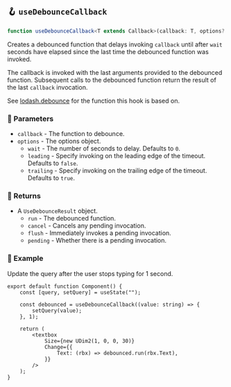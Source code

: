 ## 🪝 `useDebounceCallback`

```ts
function useDebounceCallback<T extends Callback>(callback: T, options?: UseDebounceOptions): UseDebounceResult<T>;
```

Creates a debounced function that delays invoking `callback` until after `wait` seconds have elapsed since the last time the debounced function was invoked.

The callback is invoked with the last arguments provided to the debounced function. Subsequent calls to the debounced function return the result of the last `callback` invocation.

See [lodash.debounce](https://lodash.com/docs/4.17.15#debounce) for the function this hook is based on.

### 📕 Parameters

-   `callback` - The function to debounce.
-   `options` - The options object.
    -   `wait` - The number of seconds to delay. Defaults to `0`.
    -   `leading` - Specify invoking on the leading edge of the timeout. Defaults to `false`.
    -   `trailing` - Specify invoking on the trailing edge of the timeout. Defaults to `true`.

### 📗 Returns

-   A `UseDebounceResult` object.
    -   `run` - The debounced function.
    -   `cancel` - Cancels any pending invocation.
    -   `flush` - Immediately invokes a pending invocation.
    -   `pending` - Whether there is a pending invocation.

### 📘 Example

Update the query after the user stops typing for 1 second.

```tsx
export default function Component() {
	const [query, setQuery] = useState("");

	const debounced = useDebounceCallback((value: string) => {
		setQuery(value);
	}, 1);

	return (
		<textbox
			Size={new UDim2(1, 0, 0, 30)}
			Change={{
				Text: (rbx) => debounced.run(rbx.Text),
			}}
		/>
	);
}
```
